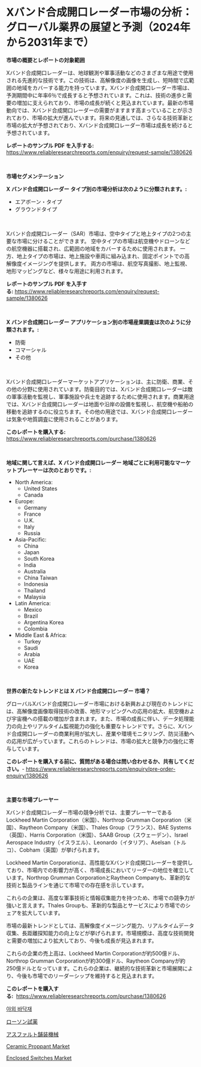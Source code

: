 <p><h1>Xバンド合成開口レーダー市場の分析：グローバル業界の展望と予測（2024年から2031年まで）</h1></p><p><strong>市場の概要とレポートの対象範囲</strong></p>
<p><p>Xバンド合成開口レーダーは、地球観測や軍事活動などのさまざまな用途で使用される先進的な技術です。この技術は、高解像度の画像を生成し、短時間で広範囲の地域をカバーする能力を持っています。Xバンド合成開口レーダー市場は、予測期間中に年率6％で成長すると予想されています。これは、技術の進歩と需要の増加に支えられており、市場の成長が続くと見込まれています。最新の市場動向では、Xバンド合成開口レーダーの需要がますます高まっていることが示されており、市場の拡大が進んでいます。将来の見通しでは、さらなる技術革新と市場の拡大が予想されており、Xバンド合成開口レーダー市場は成長を続けると予想されています。</p></p>
<p><strong>レポートのサンプル PDF を入手する:</strong> <a href="https://www.reliableresearchreports.com/enquiry/request-sample/1380626">https://www.reliableresearchreports.com/enquiry/request-sample/1380626</a></p>
<p>&nbsp;</p>
<p><strong>市場セグメンテーション</strong></p>
<p><strong>X バンド合成開口レーダー タイプ別の市場分析は次のように分類されます。:</strong></p>
<p><ul><li>エアボーン・タイプ</li><li>グラウンドタイプ</li></ul></p>
<p>&nbsp;</p>
<p><p>Xバンド合成開口レーダー（SAR）市場は、空中タイプと地上タイプの2つの主要な市場に分けることができます。 空中タイプの市場は航空機やドローンなどの航空機器に搭載され、広範囲の地域をカバーするために使用されます。 一方、地上タイプの市場は、地上施設や車両に組み込まれ、固定ポイントでの高解像度イメージングを提供します。 両方の市場は、航空写真撮影、地上監視、地形マッピングなど、様々な用途に利用されます。</p></p>
<p><strong>レポートのサンプル PDF を入手する:</strong>&nbsp;<a href="https://www.reliableresearchreports.com/enquiry/request-sample/1380626">https://www.reliableresearchreports.com/enquiry/request-sample/1380626</a></p>
<p>&nbsp;</p>
<p><strong> X バンド合成開口レーダー アプリケーション別の市場産業調査は次のように分類されます。:</strong></p>
<p><ul><li>防衛</li><li>コマーシャル</li><li>その他</li></ul></p>
<p>&nbsp;</p>
<p><p>Xバンド合成開口レーダーマーケットアプリケーションは、主に防衛、商業、その他の分野に使用されています。防衛目的では、Xバンド合成開口レーダーは敵の軍事活動を監視し、軍事施設や兵士を追跡するために使用されます。商業用途では、Xバンド合成開口レーダーは地面や沿岸の設備を監視し、航空機や船舶の移動を追跡するのに役立ちます。その他の用途では、Xバンド合成開口レーダーは気象や地質調査に使用されることがあります。</p></p>
<p><strong>このレポートを購入する:</strong>&nbsp; <a href="https://www.reliableresearchreports.com/purchase/1380626">https://www.reliableresearchreports.com/purchase/1380626</a></p>
<p>&nbsp;</p>
<p><strong>地域に関して言えば、X バンド合成開口レーダー 地域ごとに利用可能なマーケットプレーヤーは次のとおりです。:</strong></p>
<p><ul>
    <li>
        North America:
        <ul>
            <li>United States</li>
            <li>Canada</li>
        </ul>
    </li>
    <li>
        Europe:
        <ul>
            <li>Germany</li>
            <li>France</li>
            <li>U.K.</li>
            <li>Italy</li>
            <li>Russia</li>
        </ul>
    </li>
    <li>
        Asia-Pacific:
        <ul>
            <li>China</li>
            <li>Japan</li>
            <li>South Korea</li>
            <li>India</li>
            <li>Australia</li>
            <li>China Taiwan</li>
            <li>Indonesia</li>
            <li>Thailand</li>
            <li>Malaysia</li>
        </ul>
    </li>
    <li>
        Latin America:
        <ul>
            <li>Mexico</li>
            <li>Brazil</li>
            <li>Argentina Korea</li>
            <li>Colombia</li>
        </ul>
    </li>
    <li>
        Middle East & Africa:
        <ul>
            <li>Turkey</li>
            <li>Saudi</li>
            <li>Arabia</li>
            <li>UAE</li>
            <li>Korea</li>
        </ul>
    </li>
    </ul></p>
<p>&nbsp;</p>
<p><strong>世界の新たなトレンドとは X バンド合成開口レーダー 市場？</strong></p>
<p><p>グローバルXバンド合成開口レーダー市場における新興および現在のトレンドには、高解像度画像取得技術の改善、地形マッピングへの応用の拡大、航空機および宇宙機への搭載の増加が含まれます。また、市場の成長に伴い、データ処理能力の向上やリアルタイム監視能力の強化も重要なトレンドです。さらに、Xバンド合成開口レーダーの商業利用が拡大し、産業や環境モニタリング、防災活動への応用が広がっています。これらのトレンドは、市場の拡大と競争力の強化に寄与しています。</p></p>
<p><strong>このレポートを購入する前に、質問がある場合は問い合わせるか、共有してください。</strong>- <a href="https://www.reliableresearchreports.com/enquiry/pre-order-enquiry/1380626">https://www.reliableresearchreports.com/enquiry/pre-order-enquiry/1380626</a></p>
<p>&nbsp;</p>
<p><strong>主要な市場プレーヤー</strong></p>
<p><p>Xバンド合成開口レーダー市場の競争分析では、主要プレーヤーであるLockheed Martin Corporation（米国）、Northrop Grumman Corporation（米国）、Raytheon Company（米国）、Thales Group（フランス）、BAE Systems（英国）、Harris Corporation（米国）、SAAB Group（スウェーデン）、Israel Aerospace Industry（イスラエル）、Leonardo（イタリア）、Aselsan（トルコ）、Cobham（英国）が挙げられます。</p><p>Lockheed Martin Corporationは、高性能なXバンド合成開口レーダーを提供しており、市場内での影響力が高く、市場成長においてリーダーの地位を確立しています。Northrop Grumman CorporationとRaytheon Companyも、革新的な技術と製品ラインを通じて市場での存在感を示しています。</p><p>これらの企業は、高度な軍事技術と情報収集能力を持つため、市場での競争力が強いと言えます。Thales Groupも、革新的な製品とサービスにより市場でのシェアを拡大しています。</p><p>市場の最新トレンドとしては、高解像度イメージング能力、リアルタイムデータ収集、長距離探知能力の向上などが挙げられます。市場規模は、高度な技術開発と需要の増加により拡大しており、今後も成長が見込まれます。</p><p>これらの企業の売上高は、Lockheed Martin Corporationが約500億ドル、Northrop Grumman Corporationが約300億ドル、Raytheon Companyが約250億ドルとなっています。これらの企業は、継続的な技術革新と市場展開により、今後も市場でのリーダーシップを維持すると見込まれます。</p></p>
<p><strong>このレポートを購入する:</strong>&nbsp;&nbsp;<a href="https://www.reliableresearchreports.com/purchase/1380626">https://www.reliableresearchreports.com/purchase/1380626</a></p>
<p><p><a href="https://github.com/vsnao330707/Market-Research-Report-List-1/blob/main/4749644192713.md">야외 바닥재</a></p><p><a href="https://github.com/zjkmgcs938405/Market-Research-Report-List-1/blob/main/1708204192988.md">ローソン試薬</a></p><p><a href="https://medium.com/@reyeshowell655/%E3%82%A2%E3%82%B9%E3%83%95%E3%82%A1%E3%83%AB%E3%83%88%E8%88%97%E8%A3%85%E6%A9%9F%E5%B8%82%E5%A0%B4%E3%81%AE%E3%82%B5%E3%82%A4%E3%82%BA-%E5%B9%B4%E9%96%93%E6%88%90%E9%95%B7%E7%8E%87-2024%E5%B9%B4%E3%81%8B%E3%82%892030%E5%B9%B4%E3%81%BE%E3%81%A7%E3%81%AE%E3%83%88%E3%83%AC%E3%83%B3%E3%83%89-b9afcc81f9bf">アスファルト舗装機械</a></p><p><a href="https://github.com/vimar16th/Market-Research-Report-List-3/blob/main/ceramic-proppant-market.md">Ceramic Proppant Market</a></p><p><a href="https://view.publitas.com/reportprime-1/enclosed-switches-market-size-market-trends-and-growth-outlook-forecasted-for-period-from-2024-to-2031/">Enclosed Switches Market</a></p></p>